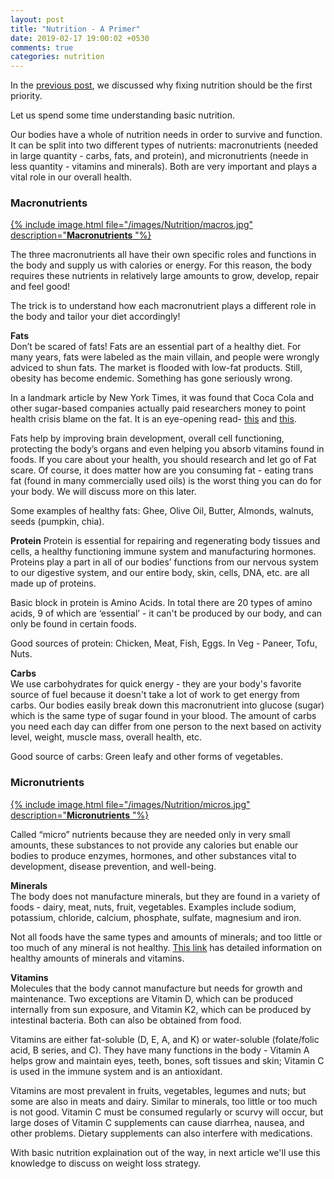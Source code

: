 ```yaml
---
layout: post
title: "Nutrition - A Primer"
date: 2019-02-17 19:00:02 +0530
comments: true
categories: nutrition
---
```


In the [previous post](exercise-and-weight-loss.html), we discussed why fixing nutrition should be the first priority.

Let us spend some time understanding basic nutrition.
<!--more-->

Our bodies have a whole of nutrition needs in order to survive and function. It can be split into two different types of nutrients: macronutrients (needed in large quantity - carbs, fats, and protein), and micronutrients (neede in less quantity - vitamins and minerals).  Both are very important and plays a vital role in our overall health.

### **Macronutrients**
[{% include image.html file="/images/Nutrition/macros.jpg" description="**Macronutrients** "%}](/images/Nutrition/macros.jpg)  
>  

The three macronutrients all have their own specific roles and functions in the body and supply us with calories or energy. For this reason, the body requires these nutrients in relatively large amounts to grow, develop, repair and feel good!

The trick is to understand how each macronutrient plays a different role in the body and tailor your diet accordingly!

**Fats**  
Don’t be scared of fats! Fats are an essential part of a healthy diet. For many years, fats were labeled as the main villain, and people were wrongly adviced to shun fats. The market is flooded with low-fat products. Still, obesity has become endemic. Something has gone seriously wrong.

In a landmark article by New York Times, it was found that Coca Cola and other sugar-based companies actually paid researchers money to point health crisis blame on the fat. It is an eye-opening read- [this](https://www.nytimes.com/2016/09/13/well/eat/how-the-sugar-industry-shifted-blame-to-fat.html) and [this](https://www.nytimes.com/2002/07/07/magazine/what-if-it-s-all-been-a-big-fat-lie.html).

 Fats help by improving brain development, overall cell functioning, protecting the body’s organs and even helping you absorb vitamins found in foods. If you care about your health, you should research and let go of Fat scare.
  Of course, it does matter how are you consuming fat - eating trans fat (found in many commercially used oils) is the worst thing you can do for your body.
 We will discuss more on this later.

Some examples of healthy fats: Ghee, Olive Oil, Butter, Almonds, walnuts, seeds (pumpkin, chia).

**Protein**
Protein is essential for repairing and regenerating body tissues and cells, a healthy functioning immune system and manufacturing hormones. Proteins play a part in all of our bodies’ functions from our nervous system to our digestive system, and our entire body, skin, cells, DNA, etc. are all made up of proteins.

 Basic block in protein is Amino Acids. In total there are 20 types of amino acids,  9 of which are ‘essential’ - it can't be produced by our body, and can only be found in certain foods.

Good sources of protein: Chicken, Meat, Fish, Eggs. In Veg - Paneer, Tofu, Nuts.


**Carbs**  
We use carbohydrates for quick energy - they are your body's favorite source of fuel because it doesn't take a lot of work to get energy from carbs. Our bodies easily break down this macronutrient into glucose (sugar) which is the same type of sugar found in your blood. The amount of carbs you need each day can differ from one person to the next based on activity level, weight, muscle mass, overall health, etc.  

Good source of carbs: Green leafy and other forms of vegetables.


### **Micronutrients**  

[{% include image.html file="/images/Nutrition/micros.jpg" description="**Micronutrients** "%}](/images/Nutrition/micros.jpg)  
>  


Called “micro” nutrients because they are needed only in very small amounts, these substances to not provide any calories but enable our bodies to produce enzymes, hormones, and other substances vital to development, disease prevention, and well-being.

**Minerals**  
The body does not manufacture minerals, but they are found in a variety of foods - dairy, meat, nuts, fruit, vegetables. Examples include sodium, potassium, chloride, calcium, phosphate, sulfate, magnesium and iron.

Not all foods have the same types and amounts of minerals; and too little or too much of any mineral is not healthy. [This link](https://www.nal.usda.gov/fnic/vitamins-and-minerals) has detailed information on healthy amounts of minerals and vitamins.

**Vitamins**  
Molecules that the body cannot manufacture but needs for growth and maintenance. Two exceptions are Vitamin D, which can be produced internally from sun exposure, and Vitamin K2, which can be produced by intestinal bacteria. Both can also be obtained from food.

Vitamins are either fat-soluble (D, E, A, and K) or water-soluble (folate/folic acid, B series, and C). They have many functions in the body - Vitamin A helps grow and maintain eyes, teeth, bones, soft tissues and skin; Vitamin C is used in the immune system and is an antioxidant.

Vitamins are most prevalent in fruits, vegetables, legumes and nuts; but some are also in meats and dairy. Similar to minerals, too little or too much is not good. Vitamin C must be consumed regularly or scurvy will occur, but large doses of Vitamin C supplements can cause diarrhea, nausea, and other problems.  Dietary supplements can also interfere with medications.

With basic nutrition explaination out of the way, in next article we'll use this knowledge to discuss on weight loss strategy.  
